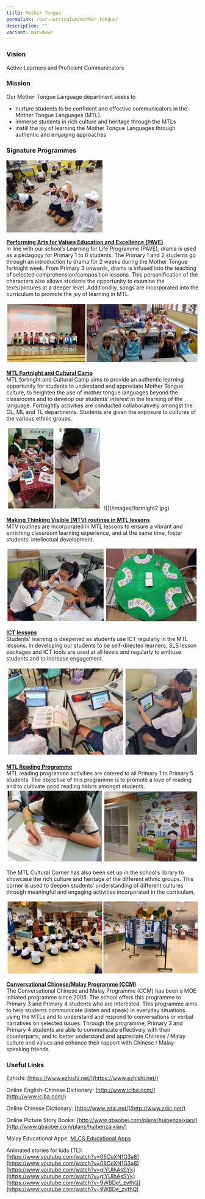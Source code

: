 ```yaml
---
title: Mother Tongue
permalink: /our-curriculum/mother-tongue/
description: ""
variant: markdown
---
```

### Vision
Active Learners and Proficient Communicators

### Mission
Our Mother Tongue Language department seeks to 
* nurture students to be confident and effective communicators in the Mother Tongue Languages (MTL).
* immerse students in rich culture and heritage through the MTLs
* instill the joy of learning the Mother Tongue Languages through authentic and engaging approaches

### Signature Programmes
<img src="/images/mtl1.jpg" style="width:50%">

<u><strong> Performing Arts for Values Education and Excellence (PAVE) </strong></u><br>
In line with our school’s Learning for Life Programme (PAVE), drama is used as a pedagogy for Primary 1 to 6 students. The Primary 1 and 2 students go through an introduction to drama for 2 weeks during the Mother Tongue fortnight week. From Primary 3 onwards, drama is infused into the teaching of selected comprehension/composition lessons. This personification of the characters also allows students the opportunity to examine the texts/pictures at a deeper level. Additionally, songs are incorporated into the curriculum to promote the joy of learning in MTL.

![](/images/chinese.jpg)

<u><strong> MTL Fortnight and Cultural Camp </strong></u><br>
MTL fortnight and Cultural Camp aims to provide an authentic learning opportunity for students to understand and appreciate Mother Tongue culture, to heighten the use of mother tongue languages beyond the classrooms and to develop our students’ interest in the learning of the language. Fortnightly activities are conducted collaboratively amongst the CL, ML and TL departments. Students are given the exposure to cultures of the various ethnic groups. 

<img src="/images/fortnight.jpg" style="width:50%">
![](/images/fortnight2.jpg)

<u><strong> Making Thinking Visible (MTV) routines in MTL lessons </strong></u><br>
MTV routines are incorporated in MTL lessons to ensure a vibrant and enriching classroom learning experience, and at the same time, foster students’ intellectual development.

![](/images/mtv.jpg)

<u><strong> ICT lessons </strong></u><br>
Students’ learning is deepened as students use ICT regularly in the MTL lessons. In developing our students to be self-directed learners, SLS lesson packages and ICT tools are used at all levels and regularly to enthuse students and to increase engagement.

![](/images/ict.jpg)

<u><strong> MTL Reading Programme </strong></u><br>
MTL reading programme activities are catered to all Primary 1 to Primary 5 students. The objective of this programme is to promote a love of reading and to cultivate good reading habits amongst students.
![](/images/mtl%20reading.jpg)

The MTL Cultural Corner has also been set up in the school’s library to showcase the rich culture and heritage of the different ethnic groups. This corner is used to deepen students’ understanding of different cultures through meaningful and engaging activities incorporated in the curriculum.

![](/images/mtl.jpg)

<u><strong> Conversational Chinese/Malay Programme (CCM) </strong></u><br>
The Conversational Chinese and Malay Programme (CCM) has been a MOE initiated programme since 2005. The school offers this programme to Primary 3 and Primary 4 students who are interested. This programme aims to help students communicate (listen and speak) in everyday situations using the MTLs and to understand and respond to conversations or verbal narratives on selected issues. Through the programme, Primary 3 and Primary 4 students are able to communicate effectively with their counterparts, and to better understand and appreciate Chinese / Malay culture and values and enhance their rapport with Chinese / Malay-speaking friends.

### Useful Links

Ezhishi:&nbsp;[https://www.ezhishi.net/](https://www.ezhishi.net/)

Online English-Chinese Dictionary:&nbsp;[http://www.iciba.com/](http://www.iciba.com/)

Online Chinese Dictionary:&nbsp;[http://www.zdic.net/](http://www.zdic.net/)

Online Picture Story Books:&nbsp;[http://www.qbaobei.com/plans/huibenzaixian/](http://www.qbaobei.com/plans/huibenzaixian/)

Malay Educational Appe: [MLCS Educational Apps](https://mlcs.moe.edu.sg/mlcs/resources/mlcs-educational-apps/)

Animated stories for kids (TL): <br>
[https://www.youtube.com/watch?v=06CoXN1G3a8](https://www.youtube.com/watch?v=06CoXN1G3a8) <br>
[https://www.youtube.com/watch?v=glYUlhAsSYk](https://www.youtube.com/watch?v=glYUlhAsSYk) <br>
[https://www.youtube.com/watch?v=9WBDe\_zvfhQ](https://www.youtube.com/watch?v=9WBDe_zvfhQ)